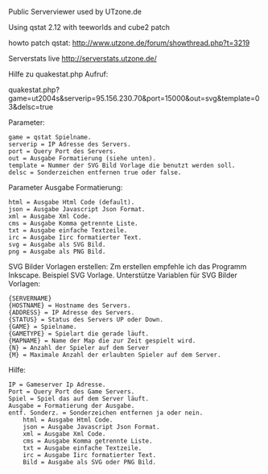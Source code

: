 Public Serverviewer used by UTzone.de

Using qstat 2.12 with teeworlds and cube2 patch

howto patch qstat:
http://www.utzone.de/forum/showthread.php?t=3219


Serverstats live
http://serverstats.utzone.de/





Hilfe zu quakestat.php
Aufruf:

quakestat.php?game=ut2004s&serverip=95.156.230.70&port=15000&out=svg&template=03&delsc=true

Parameter:

    game = qstat Spielname.
    serverip = IP Adresse des Servers.
    port = Query Port des Servers.
    out = Ausgabe Formatierung (siehe unten).
    template = Nummer der SVG Bild Vorlage die benutzt werden soll.
    delsc = Sonderzeichen entfernen true oder false.

Parameter Ausgabe Formatierung:

    html = Ausgabe Html Code (default).
    json = Ausgabe Javascript Json Format.
    xml = Ausgabe Xml Code.
    cms = Ausgabe Komma getrennte Liste.
    txt = Ausgabe einfache Textzeile.
    irc = Ausgabe Iirc formatierter Text.
    svg = Ausgabe als SVG Bild.
    png = Ausgabe als PNG Bild.

SVG Bilder Vorlagen erstellen:
Zm erstellen empfehle ich das Programm Inkscape.
Beispiel SVG Vorlage.
Unterstütze Variablen für SVG Bilder Vorlagen:

    {SERVERNAME}
    {HOSTNAME} = Hostname des Servers.
    {ADDRESS} = IP Adresse des Servers.
    {STATUS} = Status des Servers UP oder Down.
    {GAME} = Spielname.
    {GAMETYPE} = Spielart die gerade läuft.
    {MAPNAME} = Name der Map die zur Zeit gespielt wird.
    {N} = Anzahl der Spieler auf dem Server
    {M} = Maximale Anzahl der erlaubten Spieler auf dem Server.

Hilfe:

    IP = Gameserver Ip Adresse.
    Port = Query Port des Game Servers.
    Spiel = Spiel das auf dem Server läuft.
    Ausgabe = Formatierung der Ausgabe.
    entf. Sonderz. = Sonderzeichen entfernen ja oder nein.
        html = Ausgabe Html Code.
        json = Ausgabe Javascript Json Format.
        xml = Ausgabe Xml Code.
        cms = Ausgabe Komma getrennte Liste.
        txt = Ausgabe einfache Textzeile.
        irc = Ausgabe Iirc formatierter Text.
        Bild = Ausgabe als SVG oder PNG Bild.

